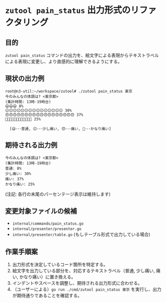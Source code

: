# `zutool pain_status` 出力形式のリファクタリング

## 目的

`zutool pain_status` コマンドの出力を、絵文字による表現からテキストラベルによる表現に変更し、より直感的に理解できるようにする。

## 現状の出力例

```
root@n3-util:~/workspace/zutool# ./zutool pain_status 東京
今のみんなの体調は? <東京都>                           
(集計時間: 13時-19時台)                                
😃😃😃 8%                                             
😐😐😐😐😐😐😐😐😐😐😐😐😐😐😐 30%                    
😞😞😞😞😞😞😞😞😞😞😞😞😞😞😞😞😞😞 37%              
🤯🤯🤯🤯🤯🤯🤯🤯🤯🤯🤯🤯 25%                      

  [😃･･･普通, 😐･･･少し痛い, 😞･･･痛い, 🤯･･･かなり痛い]
```

## 期待される出力例

```
今のみんなの体調は? <東京都>                           
(集計時間: 13時-19時台)   
普通: 8%
少し痛い: 30% 
痛い: 37%
かなり痛い: 25%
```
(注記: 各行の末尾のパーセンテージ表示は維持します)

## 変更対象ファイルの候補

*   `internal/commands/pain_status.go`
*   `internal/presenter/presenter.go`
*   `internal/presenter/table.go` (もしテーブル形式で出力している場合)

## 作業手順案

1.  出力形式を決定しているコード箇所を特定する。
2.  絵文字を出力している部分を、対応するテキストラベル（普通, 少し痛い, 痛い, かなり痛い）に置き換える。
3.  インデントやスペースを調整し、期待される出力形式に合わせる。
4.  （ユーザーによる）`go run ./cmd/zutool pain_status 東京` を実行し、出力が期待通りであることを確認する。

